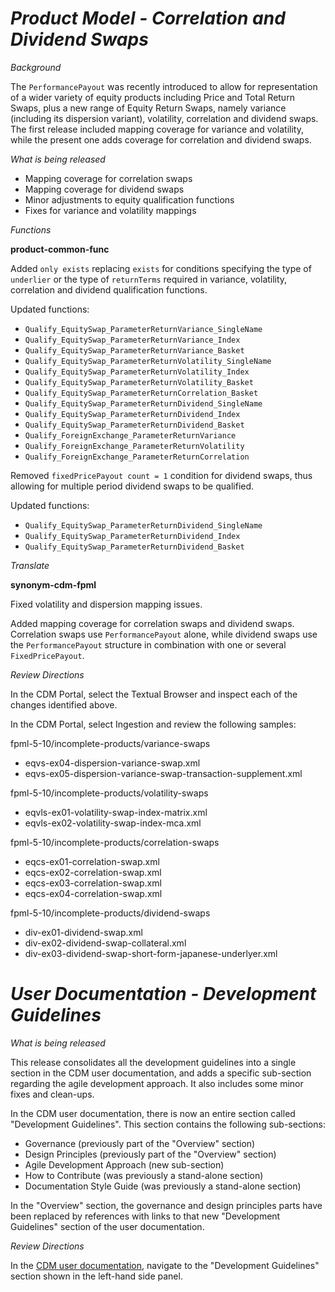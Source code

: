 # *Product Model - Correlation and Dividend Swaps*

_Background_

The `PerformancePayout` was recently introduced to allow for representation of a wider variety of equity products including Price and Total Return Swaps, plus a new range of Equity Return Swaps, namely variance (including its dispersion variant), volatility, correlation and dividend swaps. The first release included mapping coverage for variance and volatility, while the present one adds coverage for correlation and dividend swaps.

_What is being released_

- Mapping coverage for correlation swaps
- Mapping coverage for dividend swaps
- Minor adjustments to equity qualification functions
- Fixes for variance and volatility mappings

_Functions_

**product-common-func**

Added `only exists` replacing `exists` for conditions specifying the type of `underlier` or the type of `returnTerms` required in variance, volatility, correlation and dividend qualification functions. 

Updated functions: 
- `Qualify_EquitySwap_ParameterReturnVariance_SingleName`
- `Qualify_EquitySwap_ParameterReturnVariance_Index`
- `Qualify_EquitySwap_ParameterReturnVariance_Basket`
- `Qualify_EquitySwap_ParameterReturnVolatility_SingleName`
- `Qualify_EquitySwap_ParameterReturnVolatility_Index`
- `Qualify_EquitySwap_ParameterReturnVolatility_Basket`
- `Qualify_EquitySwap_ParameterReturnCorrelation_Basket`
- `Qualify_EquitySwap_ParameterReturnDividend_SingleName`
- `Qualify_EquitySwap_ParameterReturnDividend_Index`
- `Qualify_EquitySwap_ParameterReturnDividend_Basket`
- `Qualify_ForeignExchange_ParameterReturnVariance`
- `Qualify_ForeignExchange_ParameterReturnVolatility`
- `Qualify_ForeignExchange_ParameterReturnCorrelation`

Removed `fixedPricePayout count = 1` condition for dividend swaps, thus allowing for multiple period dividend swaps to be qualified. 

Updated functions:
- `Qualify_EquitySwap_ParameterReturnDividend_SingleName`
- `Qualify_EquitySwap_ParameterReturnDividend_Index`
- `Qualify_EquitySwap_ParameterReturnDividend_Basket`

_Translate_
 
**synonym-cdm-fpml**

Fixed volatility and dispersion mapping issues.

Added mapping coverage for correlation swaps and dividend swaps. Correlation swaps use `PerformancePayout` alone, while dividend swaps use the `PerformancePayout` structure in combination with one or several `FixedPricePayout`.

_Review Directions_

In the CDM Portal, select the Textual Browser and inspect each of the changes identified above.

In the CDM Portal, select Ingestion and review the following samples:

fpml-5-10/incomplete-products/variance-swaps
- eqvs-ex04-dispersion-variance-swap.xml
- eqvs-ex05-dispersion-variance-swap-transaction-supplement.xml

fpml-5-10/incomplete-products/volatility-swaps
- eqvls-ex01-volatility-swap-index-matrix.xml
- eqvls-ex02-volatility-swap-index-mca.xml

fpml-5-10/incomplete-products/correlation-swaps
- eqcs-ex01-correlation-swap.xml
- eqcs-ex02-correlation-swap.xml
- eqcs-ex03-correlation-swap.xml
- eqcs-ex04-correlation-swap.xml

fpml-5-10/incomplete-products/dividend-swaps
- div-ex01-dividend-swap.xml
- div-ex02-dividend-swap-collateral.xml
- div-ex03-dividend-swap-short-form-japanese-underlyer.xml

# *User Documentation - Development Guidelines*

_What is being released_

This release consolidates all the development guidelines into a single section in the CDM user documentation, and adds a specific sub-section regarding the agile development approach. It also includes some minor fixes and clean-ups.

In the CDM user documentation, there is now an entire section called "Development Guidelines". This section contains the following sub-sections:

- Governance (previously part of the "Overview" section)
- Design Principles (previously part of the "Overview" section)
- Agile Development Approach (new sub-section)
- How to Contribute (was previously a stand-alone section)
- Documentation Style Guide (was previously a stand-alone section)

In the "Overview" section, the governance and design principles parts have been replaced by references with links to that new "Development Guidelines" section of the user documentation.

_Review Directions_

In the [CDM user documentation](https://cdm.docs.rosetta-technology.io/index.html), navigate to the "Development Guidelines" section shown in the left-hand side panel.
